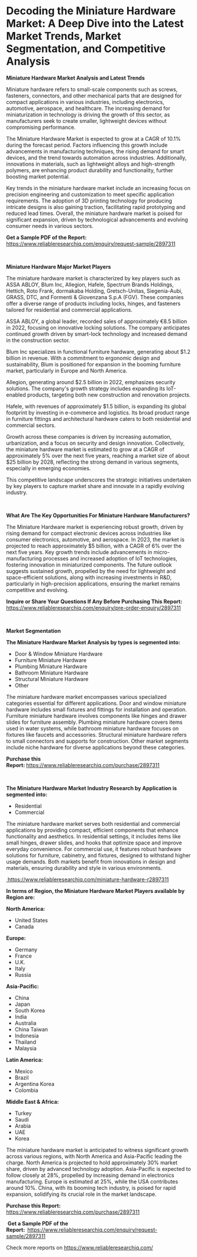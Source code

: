 <p><h1>Decoding the Miniature Hardware Market: A Deep Dive into the Latest Market Trends, Market Segmentation, and Competitive Analysis</h1></p><p><strong>Miniature Hardware Market Analysis and Latest Trends</strong></p>
<p><p>Miniature hardware refers to small-scale components such as screws, fasteners, connectors, and other mechanical parts that are designed for compact applications in various industries, including electronics, automotive, aerospace, and healthcare. The increasing demand for miniaturization in technology is driving the growth of this sector, as manufacturers seek to create smaller, lightweight devices without compromising performance.</p><p>The Miniature Hardware Market is expected to grow at a CAGR of 10.1% during the forecast period. Factors influencing this growth include advancements in manufacturing techniques, the rising demand for smart devices, and the trend towards automation across industries. Additionally, innovations in materials, such as lightweight alloys and high-strength polymers, are enhancing product durability and functionality, further boosting market potential.</p><p>Key trends in the miniature hardware market include an increasing focus on precision engineering and customization to meet specific application requirements. The adoption of 3D printing technology for producing intricate designs is also gaining traction, facilitating rapid prototyping and reduced lead times. Overall, the miniature hardware market is poised for significant expansion, driven by technological advancements and evolving consumer needs in various sectors.</p></p>
<p><strong>Get a Sample PDF of the Report:&nbsp;</strong> <a href="https://www.reliableresearchiq.com/enquiry/request-sample/2897311?utm_campaign=2732&utm_medium=2&utm_source=Github&utm_content=ia&utm_term=15032025&utm_id=miniature-hardware">https://www.reliableresearchiq.com/enquiry/request-sample/2897311</a></p>
<p>&nbsp;</p>
<p><strong>Miniature Hardware Major Market Players</strong></p>
<p><p>The miniature hardware market is characterized by key players such as ASSA ABLOY, Blum Inc, Allegion, Hafele, Spectrum Brands Holdings, Hettich, Roto Frank, dormakaba Holding, Gretsch-Unitas, Siegenia-Aubi, GRASS, DTC, and Formenti & Giovenzana S.p.A (FGV). These companies offer a diverse range of products including locks, hinges, and fasteners tailored for residential and commercial applications.</p><p>ASSA ABLOY, a global leader, recorded sales of approximately €8.5 billion in 2022, focusing on innovative locking solutions. The company anticipates continued growth driven by smart-lock technology and increased demand in the construction sector.</p><p>Blum Inc specializes in functional furniture hardware, generating about $1.2 billion in revenue. With a commitment to ergonomic design and sustainability, Blum is positioned for expansion in the booming furniture market, particularly in Europe and North America.</p><p>Allegion, generating around $2.5 billion in 2022, emphasizes security solutions. The company's growth strategy includes expanding its IoT-enabled products, targeting both new construction and renovation projects.</p><p>Hafele, with revenues of approximately $1.5 billion, is expanding its global footprint by investing in e-commerce and logistics. Its broad product range in furniture fittings and architectural hardware caters to both residential and commercial sectors.</p><p>Growth across these companies is driven by increasing automation, urbanization, and a focus on security and design innovation. Collectively, the miniature hardware market is estimated to grow at a CAGR of approximately 5% over the next five years, reaching a market size of about $25 billion by 2028, reflecting the strong demand in various segments, especially in emerging economies. </p><p>This competitive landscape underscores the strategic initiatives undertaken by key players to capture market share and innovate in a rapidly evolving industry.</p></p>
<p>&nbsp;</p>
<p><strong>What Are The Key Opportunities For Miniature Hardware Manufacturers?</strong></p>
<p><p>The Miniature Hardware market is experiencing robust growth, driven by rising demand for compact electronic devices across industries like consumer electronics, automotive, and aerospace. In 2023, the market is projected to reach approximately $5 billion, with a CAGR of 6% over the next five years. Key growth trends include advancements in micro-manufacturing processes and increased adoption of IoT technologies, fostering innovation in miniaturized components. The future outlook suggests sustained growth, propelled by the need for lightweight and space-efficient solutions, along with increasing investments in R&D, particularly in high-precision applications, ensuring the market remains competitive and evolving.</p></p>
<p><strong>Inquire or Share Your Questions If Any Before Purchasing This Report:</strong> <a href="https://www.reliableresearchiq.com/enquiry/pre-order-enquiry/2897311?utm_campaign=2732&utm_medium=2&utm_source=Github&utm_content=ia&utm_term=15032025&utm_id=miniature-hardware">https://www.reliableresearchiq.com/enquiry/pre-order-enquiry/2897311</a></p>
<p>&nbsp;</p>
<p><strong>Market Segmentation</strong></p>
<p><strong>The Miniature Hardware Market Analysis by types is segmented into:</strong></p>
<p><ul><li>Door & Window Miniature Hardware</li><li>Furniture Miniature Hardware</li><li>Plumbing Miniature Hardware</li><li>Bathroom Miniature Hardware</li><li>Structural Miniature Hardware</li><li>Other</li></ul></p>
<p><p>The miniature hardware market encompasses various specialized categories essential for different applications. Door and window miniature hardware includes small fixtures and fittings for installation and operation. Furniture miniature hardware involves components like hinges and drawer slides for furniture assembly. Plumbing miniature hardware covers items used in water systems, while bathroom miniature hardware focuses on fixtures like faucets and accessories. Structural miniature hardware refers to small connectors and supports for construction. Other market segments include niche hardware for diverse applications beyond these categories.</p></p>
<p><strong>Purchase this Report:&nbsp;</strong><a href="https://www.reliableresearchiq.com/purchase/2897311?utm_campaign=2732&utm_medium=2&utm_source=Github&utm_content=ia&utm_term=15032025&utm_id=miniature-hardware">https://www.reliableresearchiq.com/purchase/2897311</a></p>
<p>&nbsp;</p>
<p><strong>The Miniature Hardware Market Industry Research by Application is segmented into:</strong></p>
<p><ul><li>Residential</li><li>Commercial</li></ul></p>
<p><p>The miniature hardware market serves both residential and commercial applications by providing compact, efficient components that enhance functionality and aesthetics. In residential settings, it includes items like small hinges, drawer slides, and hooks that optimize space and improve everyday convenience. For commercial use, it features robust hardware solutions for furniture, cabinetry, and fixtures, designed to withstand higher usage demands. Both markets benefit from innovations in design and materials, ensuring durability and style in various environments.</p></p>
<p><a href="https://www.reliableresearchiq.com/miniature-hardware-r2897311?utm_campaign=2732&utm_medium=2&utm_source=Github&utm_content=ia&utm_term=15032025&utm_id=miniature-hardware">&nbsp;https://www.reliableresearchiq.com/miniature-hardware-r2897311</a></p>
<p><strong>In terms of Region, the Miniature Hardware Market Players available by Region are:</strong></p>
<p>
    <p> <strong> North America: </strong>
        <ul>
            <li>United States</li>
            <li>Canada</li>
        </ul>
        </p> 
    <p> <strong> Europe: </strong>
        <ul>
            <li>Germany</li>
            <li>France</li>
            <li>U.K.</li>
            <li>Italy</li>
            <li>Russia</li>
        </ul>
        </p> 
    <p> <strong> Asia-Pacific: </strong>
        <ul>
            <li>China</li>
            <li>Japan</li>
            <li>South Korea</li>
            <li>India</li>
            <li>Australia</li>
            <li>China Taiwan</li>
            <li>Indonesia</li>
            <li>Thailand</li>
            <li>Malaysia</li>
        </ul>
        </p> 
    <p> <strong> Latin America: </strong>
        <ul>
            <li>Mexico</li>
            <li>Brazil</li>
            <li>Argentina Korea</li>
            <li>Colombia</li>
        </ul>
        </p> 
    <p> <strong> Middle East & Africa: </strong>
        <ul>
            <li>Turkey</li>
            <li>Saudi</li>
            <li>Arabia</li>
            <li>UAE</li>
            <li>Korea</li>
        </ul>
    </p>
    </p>
<p><p>The miniature hardware market is anticipated to witness significant growth across various regions, with North America and Asia-Pacific leading the charge. North America is projected to hold approximately 30% market share, driven by advanced technology adoption. Asia-Pacific is expected to follow closely at 28%, propelled by increasing demand in electronics manufacturing. Europe is estimated at 25%, while the USA contributes around 10%. China, with its booming tech industry, is poised for rapid expansion, solidifying its crucial role in the market landscape.</p></p>
<p><strong>Purchase this Report: </strong><a href="https://www.reliableresearchiq.com/purchase/2897311?utm_campaign=2732&utm_medium=2&utm_source=Github&utm_content=ia&utm_term=15032025&utm_id=miniature-hardware">https://www.reliableresearchiq.com/purchase/2897311</a></p>
<p>&nbsp;<strong>Get a Sample PDF of the Report:&nbsp;&nbsp;</strong><a href="https://www.reliableresearchiq.com/enquiry/request-sample/2897311?utm_campaign=2732&utm_medium=2&utm_source=Github&utm_content=ia&utm_term=15032025&utm_id=miniature-hardware">https://www.reliableresearchiq.com/enquiry/request-sample/2897311</a></p>
<p><strong></strong></p>
<p>Check more reports on <a href="https://www.reliableresearchiq.com/?utm_campaign=2732&utm_medium=2&utm_source=Github&utm_content=ia&utm_term=15032025&utm_id=miniature-hardware">https://www.reliableresearchiq.com/</a></p>
